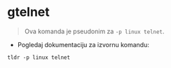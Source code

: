 # gtelnet

> Ova komanda je pseudonim za `-p linux telnet`.

- Pogledaj dokumentaciju za izvornu komandu:

`tldr -p linux telnet`
